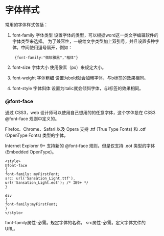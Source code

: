 字体样式
===================
常用的字体样式包括：

1. font-family 	字体类型 
设置字体的类型，可以根据word这一类文字编辑软件的字体类型来选择。
为了兼容性，一般给文字类型加上双引号，并且设置多种字体，中间使用逗号隔开，例如：

        {font-family:"微软雅黑","楷体"}

2. font-size 	字体大小
使用像素（px）来规定大小。

3. font-weight	 字体粗细
设置为bold就会加粗字体，与b标签的效果相同。

4. font-style	 字体斜体
设置为italic就会倾斜字体，与i标签的效果相同。

###  @font-face

通过 CSS3，web 设计师可以使用自己想用的的任意字体，这个字体是在 CSS3 @font-face 规则中定义的。

Firefox、Chrome、Safari 以及 Opera 支持 .ttf (True Type Fonts) 和 .otf (OpenType Fonts) 类型的字体。

Internet Explorer 9+ 支持新的 @font-face 规则，但是仅支持 .eot 类型的字体 (Embedded OpenType)。

    <style> 
    @font-face
    {
    font-family: myFirstFont;
    src: url('Sansation_Light.ttf'),
    url('Sansation_Light.eot'); /* IE9+ */
    }

    div
    {
    font-family:myFirstFont;
    }
    </style>
font-family属性-必需。规定字体的名称。
src属性-必需。定义字体文件的 URL。